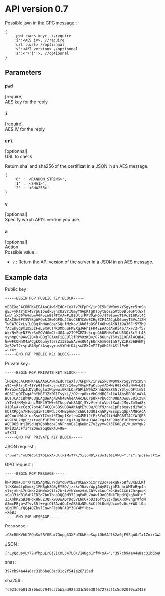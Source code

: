 # API version 0.7


Possible json in the GPG message :
```
{
    'pwd':<AES key>, //require
    'i':<AES iv>, //require
    'url':<url> //optionnal
    'v':<API version> //optionnal
    'a':<'v'|''>, //optionnal
}
```

## Parameters

### ```pwd```
[require]  
AES key for the reply  

### ```i```
[require]  
AES IV for the reply  

### ```url```
[optionnal]  
URL to check  

Return sha1 and sha256 of the certificat in a JSON in an AES message.  
```
{
    '0' : '<RANDOM_STRING>',
    '1' : '<SHA1>',
    '2' : '<SHA256>'
}
```

### ```v```
[optionnal]  
Specify which API's version you use.  

### ```a```
[optionnal]  
Action  
Possible value :  
- ```v``` : Return the API version of the server in a JSON in an AES message.  


## Example data

Public key :  
```
-----BEGIN PGP PUBLIC KEY BLOCK-----

mE8EXgJACRMFK4EEAAoCAwRdEdOrCeXlv7UFpPK/in9E5kCWW0m9xYSgyrr5xnSn
gEJ+yRtrjDv4SYp6I6wdkvyhcU2Vr10myY9ApKTgKabytBo8ZGVtb0BleGFtcGxl
LmVjaXJ0YW0ubmV0PoiWBBMTCAA+FiEEUllfRPVOzKQv/87b6unyT5VsZ10FAl4C
QAkCGwEFCSWYBgAFCwkIBwIGFQoJCAsCBBYCAwECHgECF4AACgkQ6unyT5VsZ12H
TwEA7C7xLyILO8qJhN4n8ozKSQufMzkov1Nb6fpOS6lW6HwBAKNJi9W36F+5V7h9
fACwkyq9mZK53zFeLSXACTMKDMbuuFMEXgJAHhIFK4EEAAoCAwRi467/xF/3+f57
Wk/NvFq+N3VVrSmEOVdGmCfsUG4ap2I9PXRZ3ckrgcGkDBHhwToLU53QiScYrL4S
yynmpCn8AwEIB4h+BBgTCAAmFiEEUllfRPVOzKQv/87b6unyT5VsZ10FAl4CQB4C
GwwFCQHhM4AACgkQ6unyT5VsZ13EbwEAveuR64yEUnR6mEG9IaG7yZzRZ56BGhKj
Xg52e72cspsBANyCtAsgvyrusVYDdtD4jswCRX2mE2Tp8M26kASl1PvR
=5snz
-----END PGP PUBLIC KEY BLOCK-----
```

Private key :  
```
-----BEGIN PGP PRIVATE KEY BLOCK-----

lHQEXgJACRMFK4EEAAoCAwRdEdOrCeXlv7UFpPK/in9E5kCWW0m9xYSgyrr5xnSn
gEJ+yRtrjDv4SYp6I6wdkvyhcU2Vr10myY9ApKTgKabyAAD+MsH03KA3zNAVoL65
RkYozeA2pJLDVqRsgluIWqwwwi0R4LQaPGRlbW9AZXhhbXBsZS5lY2lydGFtLm5l
dD6IlgQTEwgAPhYhBFJZX0T1TsykL//O2+rp8k+VbGddBQJeAkAJAhsBBQklmAYA
BQsJCAcCBhUKCQgLAgQWAgMBAh4BAheAAAoJEOrp8k+VbGddh08BAOwu8S8iCzvK
iYTeJ/KMykkLnzM5KL9TW+n6TkupVuh8AQCjSYvVt+hfuVe4fXwAsJMqvZmSud8x
Xi0lwAkzCgzG7px4BF4CQB4SBSuBBAAKAgMEYuOu/8Rf9/n+e1pPzbxavjd1Va0p
hDlXRpgn7FBuGqdiPT10Wd3JK4HBpAwR4cE6C1Od0IknGKy+Essp5qQp/AMBCAcA
AQCnotHWiXlucSsuYICvktMZQnp1KelswX45M1JtPz5YuQ7fiH4EGBMIACYWIQRS
WV9E9U7MpC//ztvq6fJPlWxnXQUCXgJAHgIbDAUJAeEzgAAKCRDq6fJPlWxnXcRv
AQC965HrjIRSdHqYQb0hobvJnNFnnoEaEqNeDnZ7vZyymwEA3IK0CyC/Ku6xVgN2
0PiOzAJFfaYTZOnwzbqQBKXU+9E=
=5XJJ
-----END PGP PRIVATE KEY BLOCK-----
```
  
  
JSON request :  
```
{"pwd":"mbK6CotI7DLWXA+dllk8MwT7\/XzlcND\/idnIs16LVkU=","i":"pcSbwlFCaee2opDWSqf0SQ==","url":"https:\/\/en.wikipedia.org\/","v":"0.7"}
```
  
GPG request :  
```
-----BEGIN PGP MESSAGE-----

hH4DQm+JxrvXr18SAgMELrxduYoDVtEZrOUEwxbixnr2Jq+SexgN76BfvUKELLKf
1sKKAm4fpKmoxj1FK8gh8GMyEYSO/jzzkrY6xv/WpjAWyB7pj4E3nhrWMToByp4n
vlbjAknS7HEWa+ZiMdxXCIFz7HriVYkYmnXMcUZkYVzSuwFnO4BsSSGK1ZRrquxK
xCaJ3iK810oH7ED2d7buTbjaDQQ8M97JuqBuRLVoAwlOoCQFNkThpdfQkqBaUlnE
13XmhK2GBJQPdxHNuZ3QFkw0DwAQYDq5VLNKC+pD316fty2p7dauXRKk8hgrUfoM
A3mcPBjp+AYvvS5f++grQf5AzdOuIvAB5UxNMcBxCt9tUuNgUcxm9z0c/+WUft0a
sDgJMFLYQQq4QZkvlEnwnF0e0NFA9Y3BY4MY+bs=
=XeBI
-----END PGP MESSAGE-----
```

Response :  
```
iG8cRKKVhKIFQnSw2BYGBux7Oupg33XEnIKkHreSwptOh6AJ7k2a6jE9Squ0zIx1ZnixGw2B7vYI/KzxF1OX86yHgMFjq8zdkzXiBrTeYInXQHZbkh+9oLzT39vyn70H+7S/2qjr6a5OkWUpVQco5pVTFq8SRR/HGYGRG0YUh0U8IPeIGFGZxqoyuBWXqTj29G/gdcgSfctx2qXFoKKE;aGPq2FVcGI39qtoev950eg==
```

JSON :  
```
["LyQdupyLyT2HfhpuLrBj21KmL347L0\/I4Ogp1rfW+xA=","397cb94a44a8ac31b6be83ac81c2f541e28715ad","fc923c9b811880bdb7949c37bb5ad922d31c50638f67278bf1c5d020f0ca8438"]
```

sha1 :  
```
397cb94a44a8ac31b6be83ac81c2f541e28715ad
```

sha256 :  
```
fc923c9b811880bdb7949c37bb5ad922d31c50638f67278bf1c5d020f0ca8438
```